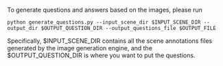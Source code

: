 To generate questions and answers based on the images, please run
```
python generate_questions.py --input_scene_dir $INPUT_SCENE_DIR --output_dir $OUTPUT_QUESTION_DIR --output_questions_file $OUTPUT_FILE
```

Specifically, $INPUT_SCENE_DIR contains all the scene annotations files generated by the image generation engine, and the $OUTPUT_QUESTION_DIR is where you want to put the questions.
